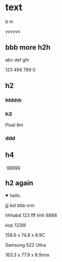 # text

b m

vvvvvv

## bbb more h2h

abc def ghi

123 456 789 0

## h2

### hhhhh

### h3

Pixel 6m

### ddd

## h4 

 ggggg

## h2 again

<details open=""><p></p><p></p><summary>hello</summary>jjj kol bbb nnn<br><p></p><p>hhhabd 123 fff hhh 8888</p><p>kop 123llll</p><p></p></details>

158.6 x 74.8 x 8.9C

Samsung S22 Ultra

163.3 x 77.9 x 8.9mm
